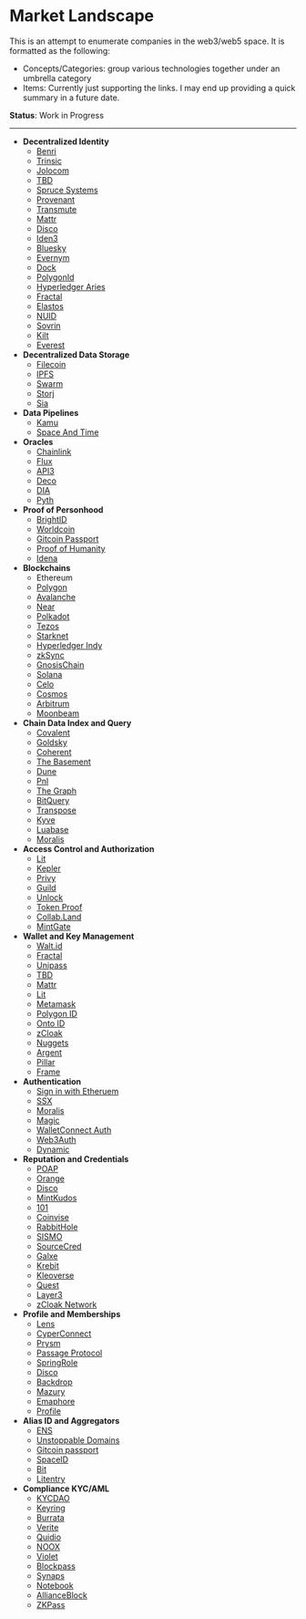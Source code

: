 # Market Landscape

This is an attempt to enumerate companies in the web3/web5 space. It is
formatted as the following:

- Concepts/Categories: group various technologies together under an umbrella category
- Items: Currently just supporting the links. I may end up providing a quick summary in a future date.

**Status**: Work in Progress

---

- **Decentralized Identity**
  - [Benri](http://benri.io/)
  - [Trinsic](http://trinsic.id/)
  - [Jolocom](https://jolocom.io/)
  - [TBD](https://developer.tbd.website/)
  - [Spruce Systems](https://www.spruceid.com/)
  - [Provenant](https://provenant.net/)
  - [Transmute](https://transmute.industries/)
  - [Mattr](https://mattr.global/)
  - [Disco](https://www.disco.xyz/)
  - [Iden3](https://iden3.io/)
  - [Bluesky](https://blueskyweb.org/)
  - [Evernym](https://www.evernym.com/)
  - [Dock](https://www.dock.io/)
  - [PolygonId](https://polygon.technology/)
  - [Hyperledger Aries](https://www.hyperledger.org/use/aries)
  - [Fractal](https://web.fractal.id/)
  - [Elastos](https://www.elastos.org/)
  - [NUID]()
  - [Sovrin](https://sovrin.org/)
  - [Kilt](https://www.kilt.io/)
  - [Everest](https://everest.org/)
- **Decentralized Data Storage**
  - [Filecoin](https://filecoin.io/)
  - [IPFS](https://ipfs.tech/)
  - [Swarm](https://www.ethswarm.org/)
  - [Storj](https://www.storj.io/)
  - [Sia](https://sia.tech/)
- **Data Pipelines**
  - [Kamu](https://www.kamu.dev/)
  - [Space And Time](https://www.spaceandtime.io/)
- **Oracles**
  - [Chainlink](https://chain.link/)
  - [Flux](https://runonflux.io/)
  - [API3](https://api3.org/)
  - [Deco]()
  - [DIA](https://www.diadata.org/)
  - [Pyth](https://pyth.network/)
- **Proof of Personhood**
  - [BrightID](https://www.brightid.org/)
  - [Worldcoin](https://worldcoin.org/)
  - [Gitcoin Passport](https://passport.gitcoin.co/)
  - [Proof of Humanity](https://proofofhumanity.id/)
  - [Idena](https://www.idena.io/)
- **Blockchains**
  - Ethereum
  - [Polygon](https://polygon.technology/)
  - [Avalanche](https://www.avax.network/)
  - [Near](https://near.org/)
  - [Polkadot](https://polkadot.network/)
  - [Tezos](https://tezos.com/)
  - [Starknet](https://starkware.co/starknet/)
  - [Hyperledger Indy](https://www.hyperledger.org/use/hyperledger-indy)
  - [zkSync](https://zksync.io/)
  - [GnosisChain](https://www.gnosis.io/)
  - [Solana](https://solana.com/)
  - [Celo](https://celo.org/)
  - [Cosmos](https://cosmos.network/)
  - [Arbitrum](https://arbitrum.io/)
  - [Moonbeam](https://moonbeam.network/)
- **Chain Data Index and Query**
  - [Covalent](https://www.covalenthq.com/)
  - [Goldsky](https://goldsky.com/)
  - [Coherent](https://coherent.global/)
  - [The Basement](https://www.basementweb3.com/)
  - [Dune](https://dune.com/home)
  - [Pnl](https://www.probablynothinglabs.xyz/)
  - [The Graph](https://thegraph.com/en/)
  - [BitQuery](https://bitquery.io/blog/blockchain-intelligence-system)
  - [Transpose](https://www.transpose.io/)
  - [Kyve](https://www.kyve.network/)
  - [Luabase](https://luabase.com/)
  - [Moralis](https://moralis.io/)
- **Access Control and Authorization**
  - [Lit](https://litprotocol.com/)
  - [Kepler](https://www.kepler.xyz/)
  - [Privy](https://www.privy.io/)
  - [Guild](https://guild.xyz/)
  - [Unlock](https://unlock-protocol.com/)
  - [Token Proof](https://tokenproof.xyz/)
  - [Collab.Land](https://www.collab.land/)
  - [MintGate](https://www.mintgate.io/)
- **Wallet and Key Management**
  - [Walt.id](https://walt.id/)
  - [Fractal](https://www.fractal.is/)
  - [Unipass](https://unipass.id/)
  - [TBD](https://www.tbd.website/)
  - [Mattr](mattr.global)
  - [Lit](https://litprotocol.com/)
  - [Metamask](https://metamask.io/)
  - [Polygon ID](https://polygon.technology/)
  - [Onto ID](https://ontid.ont.io/)
  - [zCloak](https://zcloak.network/)
  - [Nuggets](https://nuggets.life/)
  - [Argent](https://www.argent.xyz/)
  - [Pillar](https://www.pillar.fi/)
  - [Frame](https://frame.sh/)
- **Authentication**
  - [Sign in with Etheruem](https://frame.sh/)
  - [SSX]()
  - [Moralis](https://moralis.io/)
  - [Magic](https://magic.link/)
  - [WalletConnect Auth](https://docs.walletconnect.com/2.0/)
  - [Web3Auth](https://web3auth.io/)
  - [Dynamic](https://www.dynamic.xyz/)
- **Reputation and Credentials**
  - [POAP](https://poap.xyz/)
  - [Orange](https://docs.orangeprotocol.io/)
  - [Disco](disco.xyz)
  - [MintKudos](https://mintkudos.xyz/)
  - [101](https://101.xyz/)
  - [Coinvise](https://www.coinvise.co/)
  - [RabbitHole](https://rabbithole.gg/)
  - [SISMO](https://www.sismo.io/)
  - [SourceCred](https://sourcecred.io/)
  - [Galxe](https://galxe.com/)
  - [Krebit](https://krebit.id/)
  - [Kleoverse](https://kleoverse.com/)
  - [Quest](https://www.quest.ai/web3)
  - [Layer3](https://beta.layer3.xyz/)
  - [zCloak Network](https://zcloak.network/)
- **Profile and Memberships**
  - [Lens](https://www.lens.xyz/)
  - [CyperConnect](https://cyberconnect.me/)
  - [Prysm](https://www.prysm.xyz/)
  - [Passage Protocol](https://www.passage.xyz/)
  - [SpringRole](https://springrole.com/)
  - [Disco](disco.xyz)
  - [Backdrop](https://backdrop.so/)
  - [Mazury](https://mazury.xyz/)
  - [Emaphore](https://semaphore.appliedzkp.org/)
  - [Profile](https://profile.site/)
- **Alias ID and Aggregators**
  - [ENS](https://ens.domains/)
  - [Unstoppable Domains](https://unstoppabledomains.com/)
  - [Gitcoin passport](https://passport.gitcoin.co/)
  - [SpaceID](https://space.id/)
  - [Bit](https://www.did.id/)
  - [Litentry](https://litentry.com/)
- **Compliance KYC/AML**
  - [KYCDAO](https://kycdao.xyz/)
  - [Keyring](https://keyring.app/)
  - [Burrata](https://www.burrata.xyz/)
  - [Verite](https://www.circle.com/en/verite)
  - [Quidio](https://www.quidio.co/)
  - [NOOX](https://noox.world/)
  - [Violet](https://www.violet.co/)
  - [Blockpass](https://www.blockpass.org/)
  - [Synaps](https://synaps.io/)
  - [Notebook](https://www.notebooklabs.xyz/)
  - [AllianceBlock](https://allianceblock.io/)
  - [ZKPass](https://zkpass.org/)
